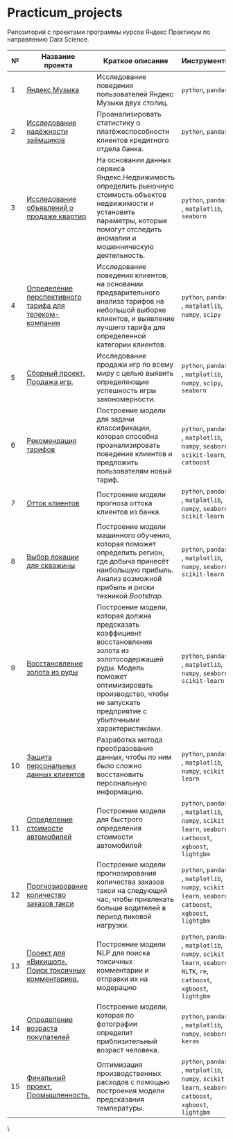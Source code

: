 # Practicum_projects
Репозиторий с проектами программы курсов Яндекс Практикум по направлению Data Science.

| № | Название проекта  | Краткое описание | Инструменты |
|--|--|--|--|
|1| [Яндекс Музыка](https://github.com/laffrent/Practicum_projects/blob/main/01_Ya_music_users_comparison/Ya_music_users.ipynb) | Исследование поведения пользователей Яндекс Музыки двух столиц. | `python`, `pandas` |
|2| [Исследование надёжности заёмщиков](https://github.com/laffrent/Practicum_projects/blob/main/02_Bank_borrowers_reliability/BankBorrowersReliability.ipynb) | Проанализировать статистику о платёжеспособности клиентов кредитного отдела банка. | `python`, `pandas` |
|3| [Исследование объявлений о продаже квартир](https://github.com/laffrent/Practicum_projects/blob/main/03_Apartment%20sales/ApartmentsSales.ipynb) | На основании данных сервиса Яндекс.Недвижимость определить рыночную стоимость объектов недвижимости и установить параметры, которые помогут отследить аномалии и мошенническую деятельность. | `python`, `pandas` , `matplotlib`, `seaborn`|
|4| [Определение перспективного тарифа для телеком-компании](https://github.com/laffrent/Practicum_projects/tree/main/04_Tariff%20analysis) | Исследование поведения клиентов, на основании предварительного анализа тарифов на небольшой выборке клиентов, и выявление лучшего тарифа для определенной категории клиентов. | `python`, `pandas` , `matplotlib`, `numpy`, `scipy`|
|5| [Сборный проект. Продажа игр.](https://github.com/laffrent/Practicum_projects/blob/main/05_Games_sales/GamesSales.ipynb) | Исследование продажи игр по всему миру с целью выявить определяющие успешность игры закономерности. | `python`, `pandas` , `matplotlib`, `numpy`, `scipy`, `seaborn`|
|6| [Рекомендация тарифов](https://github.com/laffrent/Practicum_projects/blob/main/06_Tarif_recomendation/TariffRecomendation.ipynb) | Построение модели для задачи классификации, которая способна проанализировать поведение клиентов и предложить пользователям новый тариф. | `python`, `pandas` , `matplotlib`, `numpy`, `seaborn`, `scikit-learn`, `catboost`|
|7| [Отток клиентов](https://github.com/laffrent/Practicum_projects/blob/main/07_Bank_customer_churn/Bank_customer_churn.ipynb) | Построение модели прогноза оттока клиентов из банка. | `python`, `pandas` , `matplotlib`, `numpy`, `seaborn`, `scikit-learn`|
|8| [Выбор локации для скважины](https://github.com/laffrent/Practicum_projects/blob/main/08_Oil_search/OilSearch.ipynb) | Построение модели машинного обучения, которая поможет определить регион, где добыча принесёт наибольшую прибыль. Анализ возможной прибыль и риски техникой _Bootstrap._ | `python`, `pandas` , `matplotlib`, `numpy`, `seaborn`, `scikit-learn`|
|9| [Восстановление золота из руды](https://github.com/laffrent/Practicum_projects/blob/main/09_Gold_mining/GoldMining.ipy) | Построение модели, которая должна предсказать коэффициент восстановления золота из золотосодержащей руды. Модель поможет оптимизировать производство, чтобы не запускать предприятие с убыточными характеристиками. | `python`, `pandas` , `matplotlib`, `numpy`, `seaborn`, `scikit-learn`|
|10| [Защита персональных данных клиентов](https://github.com/) | Разработка метода преобразования данных, чтобы по ним было сложно восстановить персональную информацию.| `python`, `pandas` , `matplotlib`, `numpy`, `scikit-learn`|
|11| [Определение стоимости автомобилей](https://github.com/) | Построение модели для быстрого определения стоимости автомобилей | `python`, `pandas` , `matplotlib`, `numpy`, `scikit-learn`, `seaborn`, `catboost`, `xgboost`, `lightgbm`|
|12| [Прогнозирование количество заказов такси](https://github.com/KirillErokhin/yandex_practicum_DS_projects/tree/main/12_time_series) | Построение модели прогнозирования количества заказов такси на следующий час, чтобы привлекать больше водителей в период пиковой нагрузки.| `python`, `pandas` , `matplotlib`, `numpy`, `scikit-learn`, `seaborn`, `catboost`, `xgboost`, `lightgbm`|
|13| [Проект для «Викишоп». Поиск токсичных комментариев.](https://github.com/) | Построение модели NLP для поиска токсичных комментарии и отправки их на модерацию| `python`, `pandas` , `matplotlib`, `numpy`, `scikit-learn`, `seaborn`, `NLTK`, `re`, `catboost`, `xgboost`, `lightgbm`|
|14| [Определение возраста покупателей](https://github.com/) |Построение модели, которая по фотографии определит приблизительный возраст человека. | `python`, `pandas` , `matplotlib`, `numpy`, `seaborn`, `keras`|
|15| [Финальный проект. Промышленность.](https://github.com/) |Оптимизация производственных расходов с помощью построения модели предсказания температуры. | `python`, `pandas` , `matplotlib`, `numpy`, `scikit-learn`, `seaborn`, `catboost`, `xgboost`, `lightgbm`|
\
